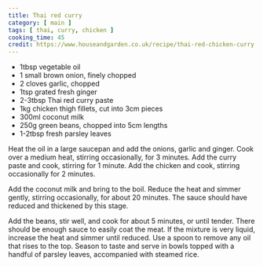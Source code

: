 ```yaml
---
title: Thai red curry
category: [ main ]
tags: [ thai, curry, chicken ]
cooking_time: 45
credit: https://www.houseandgarden.co.uk/recipe/thai-red-chicken-curry
---
```


- 1tbsp vegetable oil
- 1 small brown onion, finely chopped
- 2 cloves garlic, chopped
- 1tsp grated fresh ginger
- 2-3tbsp Thai red curry paste
- 1kg chicken thigh fillets, cut into 3cm pieces
- 300ml coconut milk
- 250g green beans, chopped into 5cm lengths
- 1-2tbsp fresh parsley leaves

Heat the oil in a large saucepan and add the onions, garlic and ginger. Cook over a medium heat, stirring occasionally, for 3 minutes. Add the curry paste and cook, stirring for 1 minute. Add the chicken and cook, stirring occasionally for 2 minutes.

Add the coconut milk and bring to the boil. Reduce the heat and simmer gently, stirring occasionally, for about 20 minutes. The sauce should have reduced and thickened by this stage.

Add the beans, stir well, and cook for about 5 minutes, or until tender. There should be enough sauce to easily coat the meat. If the mixture is very liquid, increase the heat and simmer until reduced. Use a spoon to remove any oil that rises to the top. Season to taste and serve in bowls topped with a handful of parsley leaves, accompanied with steamed rice.